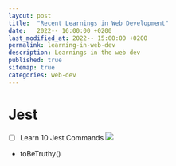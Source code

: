 ```yaml
---
layout: post
title:  "Recent Learnings in Web Development"
date:   2022-- 16:00:00 +0200
last_modified_at: 2022-- 15:00:00 +0200
permalink: learning-in-web-dev
description: Learnings in the web dev
published: true
sitemap: true
categories: web-dev  
---
```


# Jest
- [ ] Learn 10 Jest Commands
![](https://geps.dev/progress/10)

- toBeTruthy()
